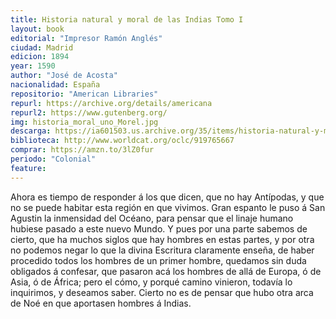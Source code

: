 ```yaml
---
title: Historia natural y moral de las Indias Tomo I
layout: book
editorial: "Impresor Ramón Anglés"
ciudad: Madrid
edicion: 1894
year: 1590
author: "José de Acosta"
nacionalidad: España
repositorio: "American Libraries"
repurl: https://archive.org/details/americana
repurl2: https://www.gutenberg.org/
img: historia_moral_uno_Morel.jpg
descarga: https://ia601503.us.archive.org/35/items/historia-natural-y-moral-de-las-indias-tomo-i-jose-de-acosta/Historia%20natural%20y%20moral%20de%20las%20Indias%20%28Tomo%20I%29%20-%20Jos%C3%A9%20de%20Acosta.pdf
biblioteca: http://www.worldcat.org/oclc/919765667
comprar: https://amzn.to/3lZ0fur
periodo: "Colonial"
feature: 
---
```

 

Ahora es tiempo de responder á los que dicen, que no hay Antípodas, y que no se puede habitar esta región en que vivimos. Gran espanto le puso á San Agustin la inmensidad del Océano, para pensar que el linaje humano hubiese pasado a este nuevo Mundo. Y pues por una parte sabemos de cierto, que ha muchos siglos que hay hombres en estas partes, y por otra no podemos negar lo que la divina Escritura claramente enseña, de haber procedido todos los hombres de un primer hombre, quedamos sin duda obligados á confesar, que pasaron acá los hombres de allá de Europa, ó de Asia, ó de África; pero el cómo, y porqué camino vinieron, todavía lo inquirimos, y deseamos saber. Cierto no es de pensar que hubo otra arca de Noé en que aportasen hombres á Indias.
